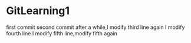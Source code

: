 # GitLearning1
first commit
second commit
after a while,I modify third line again
I modify fourth line
I modify fifth line,modify fifth again
